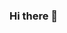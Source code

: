 ### Hi there 👋

<!--
**SJChoudhury-au28/SJChoudhury-au28** is a ✨ _special_ ✨ repository because its `README.md` (this file) appears on your GitHub profile.

Here are some ideas to get you started:

- 🔭 I’m currently working on ... my skills
- 🌱 I’m currently learning ... data structure
- 👯 I’m looking to collaborate on ... python developing
- 🤔 I’m looking for help with ... full stack web development
- 💬 Ask me about ... what i know
- 📫 How to reach me: ... jaga97581@gmail.com
- 😄 Pronouns: ... he
- ⚡ Fun fact: ... dude IDk
-->
